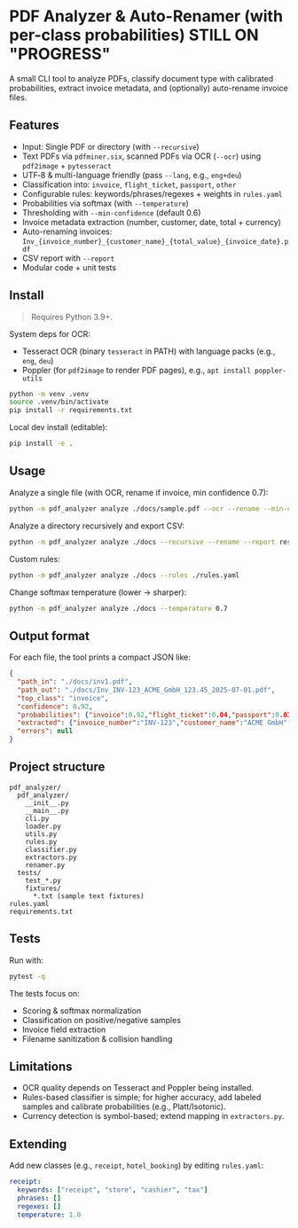 
# PDF Analyzer & Auto-Renamer (with per-class probabilities) STILL ON "PROGRESS"

A small CLI tool to analyze PDFs, classify document type with calibrated probabilities, extract invoice metadata, and (optionally) auto-rename invoice files.

## Features

- Input: Single PDF or directory (with `--recursive`)
- Text PDFs via `pdfminer.six`, scanned PDFs via OCR (`--ocr`) using `pdf2image` + `pytesseract`
- UTF‑8 & multi-language friendly (pass `--lang`, e.g., `eng+deu`)
- Classification into: `invoice`, `flight_ticket`, `passport`, `other`
- Configurable rules: keywords/phrases/regexes + weights in `rules.yaml`
- Probabilities via softmax (with `--temperature`)
- Thresholding with `--min-confidence` (default 0.6)
- Invoice metadata extraction (number, customer, date, total + currency)
- Auto-renaming invoices: `Inv_{invoice_number}_{customer_name}_{total_value}_{invoice_date}.pdf`
- CSV report with `--report`
- Modular code + unit tests

## Install

> Requires Python 3.9+.

System deps for OCR:
- Tesseract OCR (binary `tesseract` in PATH) with language packs (e.g., `eng`, `deu`)
- Poppler (for `pdf2image` to render PDF pages), e.g., `apt install poppler-utils`

```bash
python -m venv .venv
source .venv/bin/activate
pip install -r requirements.txt
```

Local dev install (editable):
```bash
pip install -e .
```

## Usage

Analyze a single file (with OCR, rename if invoice, min confidence 0.7):
```bash
python -m pdf_analyzer analyze ./docs/sample.pdf --ocr --rename --min-confidence 0.7
```

Analyze a directory recursively and export CSV:
```bash
python -m pdf_analyzer analyze ./docs --recursive --rename --report results.csv
```

Custom rules:
```bash
python -m pdf_analyzer analyze ./docs --rules ./rules.yaml
```

Change softmax temperature (lower -> sharper):
```bash
python -m pdf_analyzer analyze ./docs --temperature 0.7
```

## Output format

For each file, the tool prints a compact JSON like:
```json
{
  "path_in": "./docs/inv1.pdf",
  "path_out": "./docs/Inv_INV-123_ACME_GmbH_123.45_2025-07-01.pdf",
  "top_class": "invoice",
  "confidence": 0.92,
  "probabilities": {"invoice":0.92,"flight_ticket":0.04,"passport":0.03,"other":0.01},
  "extracted": {"invoice_number":"INV-123","customer_name":"ACME GmbH","invoice_date":"2025-07-01","total_value":123.45,"currency":"EUR"},
  "errors": null
}
```

## Project structure

```
pdf_analyzer/
  pdf_analyzer/
    __init__.py
    __main__.py
    cli.py
    loader.py
    utils.py
    rules.py
    classifier.py
    extractors.py
    renamer.py
  tests/
    test_*.py
    fixtures/
      *.txt (sample text fixtures)
rules.yaml
requirements.txt
```

## Tests

Run with:
```bash
pytest -q
```

The tests focus on:
- Scoring & softmax normalization
- Classification on positive/negative samples
- Invoice field extraction
- Filename sanitization & collision handling

## Limitations

- OCR quality depends on Tesseract and Poppler being installed.
- Rules-based classifier is simple; for higher accuracy, add labeled samples and calibrate probabilities (e.g., Platt/Isotonic).
- Currency detection is symbol-based; extend mapping in `extractors.py`.

## Extending

Add new classes (e.g., `receipt`, `hotel_booking`) by editing `rules.yaml`:
```yaml
receipt:
  keywords: ["receipt", "store", "cashier", "tax"]
  phrases: []
  regexes: []
  temperature: 1.0
```


